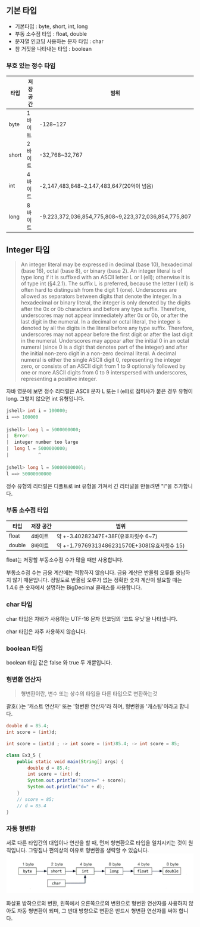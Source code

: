 ## 기본 타입

- 기본타입 : byte, short, int, long
- 부동 소수점 타입 : float, double
- 문자열 인코딩 사용하는 문자 타입 : char
- 참 거짓을 나타내는 타입 : boolean

### 부호 있는 정수 타입

| 타입 |저장 공간| 범위                                    |
|---|---|---------------------------------------|
| byte |1바이트| -128~127                              | 
| short |2바이트| -32,768~32,767                        |
| int |4바이트| -2,147,483,648~2,147,483,647(20억이 넘음) |
| long |8바이트| -9.223,372,036,854,775,808~9,223,372,036,854,775,807|

## Integer 타입
>An integer literal may be expressed in decimal (base 10), hexadecimal (base 16), octal (base 8), or binary (base 2).
> An integer literal is of type long if it is suffixed with an ASCII letter L or l (ell); otherwise it is of type int (§4.2.1).
> The suffix L is preferred, because the letter l (ell) is often hard to distinguish from the digit 1 (one).
> Underscores are allowed as separators between digits that denote the integer.
> In a hexadecimal or binary literal, the integer is only denoted by the digits after the 0x or 0b characters and before any type suffix. Therefore, underscores may not appear immediately after 0x or 0b, or after the last digit in the numeral.
> In a decimal or octal literal, the integer is denoted by all the digits in the literal before any type suffix. Therefore, underscores may not appear before the first digit or after the last digit in the numeral. Underscores may appear after the initial 0 in an octal numeral (since 0 is a digit that denotes part of the integer) and after the initial non-zero digit in a non-zero decimal literal.
>A decimal numeral is either the single ASCII digit 0, representing the integer zero, or consists of an ASCII digit from 1 to 9 optionally followed by one or more ASCII digits from 0 to 9 interspersed with underscores, representing a positive integer.

자바 영문에 보면 정수 리터럴은 ASCII 문자 L 또는 l (ell)로 접미사가 붙은 경우 유형이 long. 그렇지 않으면 int 유형입니다.

```java
jshell> int i = 100000;
i ==> 100000

jshell> long l = 5000000000;
|  Error:
|  integer number too large
|  long l = 5000000000;
|           ^

jshell> long l = 50000000000l;
l ==> 50000000000

```
정수 유형의 리터럴은 디폴트로 int 유형을 가져서 긴 리터널을 만들려면 "l"을 추가합니다.

### 부동 소수점 타입

| 타입     |저장 공간| 범위                                    |
|--------|---|-----|
| float  |4바이트| 약 +-3.40282347E+38F(유효자릿수 6~7)| 
| double |8바이트| 약 +-1.79769313486231570E+308(유효자릿수 15)|

float는 저장할 부동소수점 수가 많을 때만 사용합니다.

부동소수점 수는 금융 계산에는 적합하지 않습니다. 금융 계산은 반올림 오류를 용납하지 않기 때문입니다.
정밀도로 반올림 오류가 없는 정확한 숫자 계산이 필요할 때는 1.4.6 큰 숫자에서 설명하는 BigDecimal 클래스를 사용합니다.

### char 타입

char 타입은 자바가 사용하는 UTF-16 문자 인코딩의 ‘코드 유닛'을 나타냅니다.

char 타입은 자주 사용하지 않습니다.

### boolean 타입

boolean 타입 값은 false 와 true 두 개뿐입니다.


### 형변환 연산자

> 형변환이란, 변수 또는 상수의 타입을 다른 타입으로 변환하는것

괄호( )는 '캐스트 연산자' 또는 '형변환 연산자'라 하며, 형변환을 '캐스팅'이라고 합니다.

```java
double d = 85.4;
int score = (int)d;
```
```java
int score = (int)d ; -> int score = (int)85.4; -> int score = 85;
```

```java
class Ex3_5 {
    public static void main(String[] args) {
        double d = 85.4;
        int score = (int) d;
        System.out.println("score=" + score);
        System.out.println("d=" + d);
    }
    // score = 85;
    // d = 85.4
}
```
### 자동 형변환
서로 다른 타입간의 대입이나 연산을 할 때, 먼저 형변환으로 타입을 일치시키는 것이 원칙입니다. 그렇짐나 편의상의 이유로 형변환을 생략할 수 있습니다.
![img.png](img.png)

화살표 방햐으로의 변환, 왼쪽에서 오른쪽으로의 변환으로 형변환 연산자를 사용하지 않아도 자동 형변환이 되며, 그 반대 방향으로 변환은 반드시 형변환 연산자를 써야 합니다.
